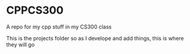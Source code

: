 # CPPCS300
A repo for my cpp stuff in my CS300 class

This is the projects folder so as I develope and add things, this is where they will go
